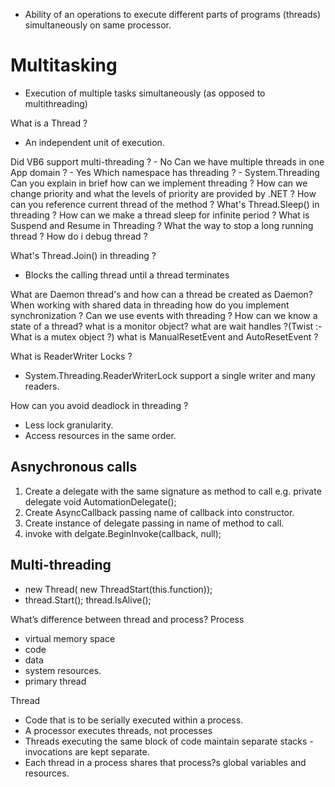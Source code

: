 - Ability of an operations to execute different parts of programs (threads) simultaneously on same processor.

# Multitasking
- Execution of multiple tasks simultaneously (as opposed to multithreading)

What is a Thread ?
- An independent unit of execution.

Did VB6 support multi-threading ? - No
Can we have multiple threads in one App domain ? - Yes
Which namespace has threading ? - System.Threading
Can you explain in brief how can we implement threading ?
How can we change priority and what the levels of priority are provided by
.NET ?
How can you reference current thread of the method ?
What's Thread.Sleep() in threading ?
How can we make a thread sleep for infinite period ?
What is Suspend and Resume in Threading ?
What the way to stop a long running thread ?
How do i debug thread ?

What's Thread.Join() in threading ?
- Blocks the calling thread until a thread terminates

What are Daemon thread's and how can a thread be created as Daemon?
When working with shared data in threading how do you implement
synchronization ?
Can we use events with threading ?
How can we know a state of a thread?
what is a monitor object?
what are wait handles ?(Twist :- What is a mutex object ?)
what is ManualResetEvent and AutoResetEvent ?

What is ReaderWriter Locks ?
- System.Threading.ReaderWriterLock support a single writer and many
readers.

How can you avoid deadlock in threading ?
- Less lock granularity.
- Access resources in the same order.

Asnychronous calls
------------------
1. Create a delegate with the same signature as method to call e.g. private
delegate void AutomationDelegate();
2. Create AsyncCallback passing name of callback into constructor.
3. Create instance of delegate passing in name of method to call.
4. invoke with delgate.BeginInvoke(callback, null);

Multi-threading
---------------
- new Thread( new ThreadStart(this.function));
- thread.Start(); thread.IsAlive();

What’s difference between thread and process?
Process
- virtual memory space
- code
- data
- system resources.
- primary thread

Thread
- Code that is to be serially executed within a process.
- A processor executes threads, not processes
- Threads executing the same block of code maintain separate stacks -
invocations are kept separate.
- Each thread in a process shares that process?s global variables and
resources.
